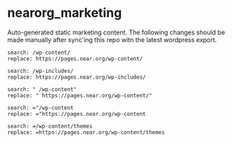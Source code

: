 # nearorg_marketing

Auto-generated static marketing content. The following changes should be made manually after sync'ing this repo witn the latest wordpress export.
```To reference high bandwidth assets from wordpress
search: /wp-content/
replace: https://pages.near.org/wp-content/

search: /wp-includes/
replace: https://pages.near.org/wp-includes/

search: " /wp-content"
replace: " https://pages.near.org/wp-content/"

search: ="/wp-content
replace: ="https://pages.near.org/wp-content

search: =/wp-content/themes
replace: =https://pages.near.org/wp-content/themes
